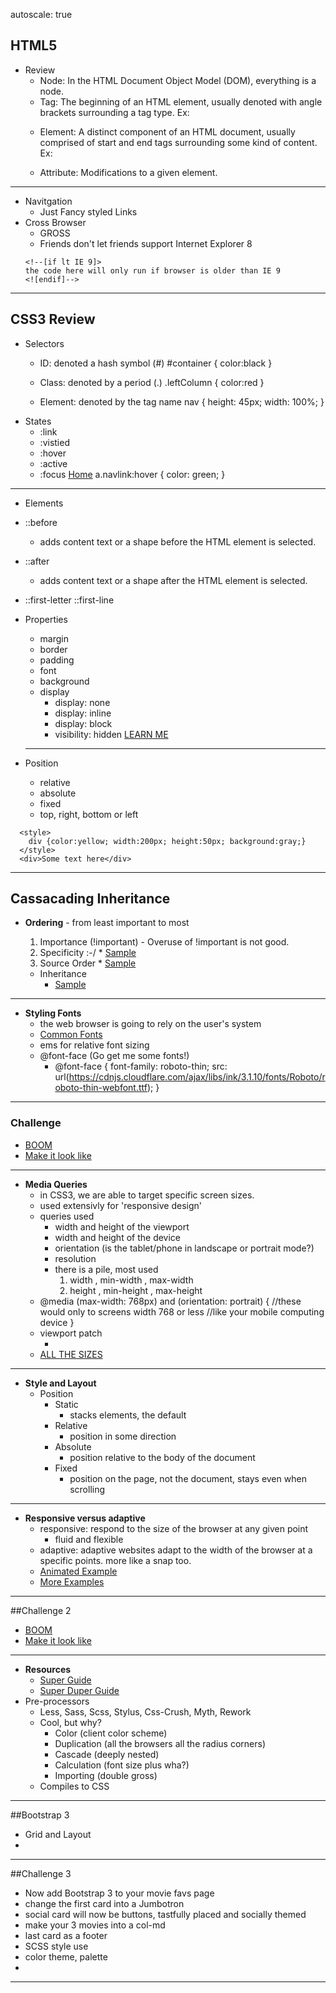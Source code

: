 autoscale: true
## HTML5
* Review
  * Node: In the HTML Document Object Model (DOM), everything is a node.
  * Tag: The beginning of an HTML element, usually denoted with angle brackets surrounding a tag type. Ex: <p>
  * Element: A distinct component of an HTML document, usually comprised of start and end tags surrounding some kind of content. Ex: <p></p>
  * Attribute: Modifications to a given element.

---

* Navitgation
  * Just Fancy styled Links
* Cross Browser
  * GROSS
  * Friends don't let friends support Internet Explorer 8
  ```
  <!--[if lt IE 9]>
  the code here will only run if browser is older than IE 9
  <![endif]-->
  ```

---

## CSS3 Review
* Selectors
  * ID: denoted a hash symbol (#)
   #container {
    color:black
  }

  * Class: denoted by a period (.)
    .leftColumn {
      color:red
    }

  * Element: denoted by the tag name
    nav {
      height: 45px;
      width: 100%;
    }
* States
  * :link
  * :vistied
  * :hover
  * :active
  * :focus
  <a class="navlink" href="#">Home</a>
  a.navlink:hover {
    color: green;
  }

---

* Elements
* ::before 
  * adds content text or a shape before the HTML element is selected.
* ::after 
  * adds content text or a shape after the HTML element is selected.
* ::first-letter ::first-line

* Properties 
  * margin 
  * border
  * padding
  * font 
  * background
  * display 
    * display: none
    * display: inline
    * display: block
    * visibility: hidden
  [LEARN ME](https://resources.api.exeterlms.com/Resources/5cdb8f9b-3ac6-4ac7-93fe-83dd21bb5032)

  ---

* Position
  * relative
  * absolute
  * fixed
  * top, right, bottom or left
```
  <style>
    div {color:yellow; width:200px; height:50px; background:gray;}
  </style>
  <div>Some text here</div>
```

---

## Cassacading Inheritance
* **Ordering** - from least important to most
    1. Importance (!important) - Overuse of !important is not good. 
    2. Specificity :-/ 
      * [Sample](http://jsbin.com/nahovis/2/edit?html,css)
    3. Source Order
      * [Sample](http://jsbin.com/pefuta/4/edit?html,css)

  * Inheritance
    * [Sample](http://jsbin.com/kiraseb/4/edit?html,css)

---
  
* **Styling Fonts**
  * the web browser is going to rely on the user's system
  * [Common Fonts](http://www.ampsoft.net/webdesign-l/WindowsMacFonts.html)
  * ems for relative font sizing
  * @font-face (Go get me some fonts!)
    * @font-face {
        font-family: roboto-thin;
        src: url(https://cdnjs.cloudflare.com/ajax/libs/ink/3.1.10/fonts/Roboto/roboto-thin-webfont.ttf);
      }

---

### Challenge
* [BOOM](https://codepen.io/Jtomchak/pen/jwQNpW/?editors=1100)
* [Make it look like](https://upload.wikimedia.org/wikiversity/en/b/bd/Css1_1.png)

---

* **Media Queries**
  * in CSS3, we are able to target specific screen sizes.
  * used extensivly for 'responsive design'
  * queries used
    * width and height of the viewport
    * width and height of the device
    * orientation (is the tablet/phone in landscape or portrait mode?)
    * resolution  
    * there is a pile, most used
      1.  width , min-width , max-width
      2. height , min-height , max-height
  * @media (max-width: 768px) and (orientation: portrait) {
      //these would only to screens width 768 or less
      //like your mobile computing device
    }
  * viewport patch
    * <meta name="viewport" content="width=device-width, initial-scale=1.0">
  * [ALL THE SIZES](https://css-tricks.com/snippets/css/media-queries-for-standard-devices/)

---

* **Style and Layout**
  * Position
    * Static
      * stacks elements, the default
    * Relative
      * position in some direction
    * Absolute
      * position relative to the body of the document
    * Fixed
      * position on the page, not the document, stays even when scrolling

---

* **Responsive versus adaptive**
  * responsive: respond to the size of the browser at any given point
    * fluid and flexible
  * adaptive: adaptive websites adapt to the width of the browser at a specific points. more like a snap too.
  * [Animated Example](https://cdn.css-tricks.com/wp-content/uploads/2015/11/rwd-vs-adapt-example.gif)
  * [More Examples](https://www.fastcodesign.com/3038367/9-gifs-that-explain-responsive-design-brilliantly)

---

##Challenge 2
* [BOOM](https://codepen.io/Jtomchak/pen/OgaLGL/)
* [Make it look like](http://lewagon.github.io/html-css-challenges/03-box-model/)

---

* **Resources**
  * [Super Guide](https://www.smashingmagazine.com/mastering-css-principles-comprehensive-reference-guide/)
  * [Super Duper Guide](https://www.simplilearn.com/css3-resources-ultimate-list-article)
* Pre-processors
  * Less, Sass, Scss, Stylus, Css-Crush, Myth, Rework
  * Cool, but why?
    * Color (client color scheme)
    * Duplication (all the browsers all the radius corners)
    * Cascade (deeply nested)
    * Calculation (font size plus wha?)
    * Importing (double gross)
  * Compiles to CSS

---

##Bootstrap 3
* Grid and Layout
*  

---

##Challenge 3
  * Now add Bootstrap 3 to your movie favs page
  * change the first card into a Jumbotron
  * social card will now be buttons, tastfully placed and socially themed
  * make your 3 movies into a col-md
  * last card as a footer
  * SCSS style use
  * color theme, palette
  * 

---
